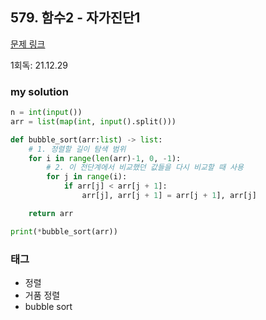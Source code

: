 ## 579. 함수2 - 자가진단1

[문제 링크](http://www.jungol.co.kr/bbs/board.php?bo_table=pbank&wr_id=216&sca=10c0)

1회독: 21.12.29



### my solution

```python
n = int(input())
arr = list(map(int, input().split()))

def bubble_sort(arr:list) -> list:
    # 1. 정렬할 길이 탐색 범위
    for i in range(len(arr)-1, 0, -1):
        # 2. 이 전단계에서 비교했던 값들을 다시 비교할 때 사용
        for j in range(i):
            if arr[j] < arr[j + 1]:
                arr[j], arr[j + 1] = arr[j + 1], arr[j]

    return arr

print(*bubble_sort(arr))
```





### 태그

- 정렬
- 거품 정렬
- bubble sort
